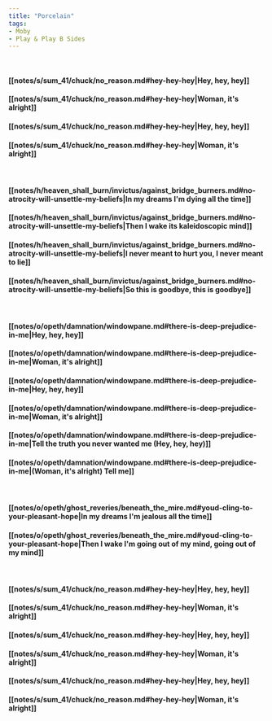 ```yaml
---
title: "Porcelain"
tags:
- Moby
- Play & Play B Sides
---
```

&nbsp;
#### [[notes/s/sum_41/chuck/no_reason.md#hey-hey-hey|Hey, hey, hey]]
#### [[notes/s/sum_41/chuck/no_reason.md#hey-hey-hey|Woman, it's alright]]
#### [[notes/s/sum_41/chuck/no_reason.md#hey-hey-hey|Hey, hey, hey]]
#### [[notes/s/sum_41/chuck/no_reason.md#hey-hey-hey|Woman, it's alright]]
&nbsp;
#### [[notes/h/heaven_shall_burn/invictus/against_bridge_burners.md#no-atrocity-will-unsettle-my-beliefs|In my dreams I'm dying all the time]]
#### [[notes/h/heaven_shall_burn/invictus/against_bridge_burners.md#no-atrocity-will-unsettle-my-beliefs|Then I wake its kaleidoscopic mind]]
#### [[notes/h/heaven_shall_burn/invictus/against_bridge_burners.md#no-atrocity-will-unsettle-my-beliefs|I never meant to hurt you, I never meant to lie]]
#### [[notes/h/heaven_shall_burn/invictus/against_bridge_burners.md#no-atrocity-will-unsettle-my-beliefs|So this is goodbye, this is goodbye]]
&nbsp;
#### [[notes/o/opeth/damnation/windowpane.md#there-is-deep-prejudice-in-me|Hey, hey, hey]]
#### [[notes/o/opeth/damnation/windowpane.md#there-is-deep-prejudice-in-me|Woman, it's alright]]
#### [[notes/o/opeth/damnation/windowpane.md#there-is-deep-prejudice-in-me|Hey, hey, hey]]
#### [[notes/o/opeth/damnation/windowpane.md#there-is-deep-prejudice-in-me|Woman, it's alright]]
#### [[notes/o/opeth/damnation/windowpane.md#there-is-deep-prejudice-in-me|Tell the truth you never wanted me (Hey, hey, hey)]]
#### [[notes/o/opeth/damnation/windowpane.md#there-is-deep-prejudice-in-me|(Woman, it's alright) Tell me]]
&nbsp;
#### [[notes/o/opeth/ghost_reveries/beneath_the_mire.md#youd-cling-to-your-pleasant-hope|In my dreams I'm jealous all the time]]
#### [[notes/o/opeth/ghost_reveries/beneath_the_mire.md#youd-cling-to-your-pleasant-hope|Then I wake I'm going out of my mind, going out of my mind]]
&nbsp;
#### [[notes/s/sum_41/chuck/no_reason.md#hey-hey-hey|Hey, hey, hey]]
#### [[notes/s/sum_41/chuck/no_reason.md#hey-hey-hey|Woman, it's alright]]
#### [[notes/s/sum_41/chuck/no_reason.md#hey-hey-hey|Hey, hey, hey]]
#### [[notes/s/sum_41/chuck/no_reason.md#hey-hey-hey|Woman, it's alright]]
#### [[notes/s/sum_41/chuck/no_reason.md#hey-hey-hey|Hey, hey, hey]]
#### [[notes/s/sum_41/chuck/no_reason.md#hey-hey-hey|Woman, it's alright]]
